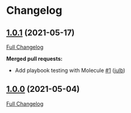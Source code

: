 # Changelog

## [1.0.1](https://github.com/julb/ansible-check-security-updates/tree/1.0.1) (2021-05-17)

[Full Changelog](https://github.com/julb/ansible-check-security-updates/compare/1.0.0...1.0.1)

**Merged pull requests:**

- Add playbook testing with Molecule [\#1](https://github.com/julb/ansible-check-security-updates/pull/1) ([julb](https://github.com/julb))

## [1.0.0](https://github.com/julb/ansible-check-security-updates/tree/1.0.0) (2021-05-04)

[Full Changelog](https://github.com/julb/ansible-check-security-updates/compare/latest...1.0.0)



